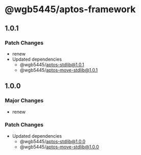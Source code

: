 # @wgb5445/aptos-framework

## 1.0.1

### Patch Changes

- renew
- Updated dependencies
  - @wgb5445/aptos-stdlib@1.0.1
  - @wgb5445/aptos-move-stdlib@1.0.1

## 1.0.0

### Major Changes

- renew

### Patch Changes

- Updated dependencies
  - @wgb5445/aptos-stdlib@1.0.0
  - @wgb5445/aptos-move-stdlib@1.0.0
